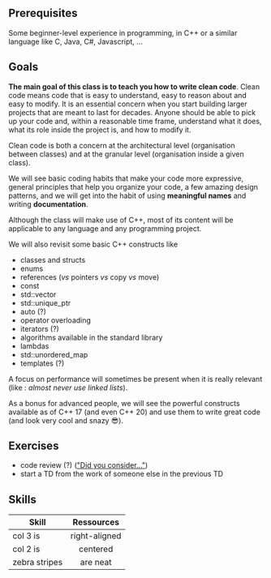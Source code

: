 ## Prerequisites

Some beginner-level experience in programming, in C++ or a similar language like C, Java, C#, Javascript, ...

## Goals

**The main goal of this class is to teach you how to write clean code**. Clean code means code that is easy to understand, easy to reason about and easy to modify. It is an essential concern when you start building larger projects that are meant to last for decades. Anyone should be able to pick up your code and, within a reasonable time frame, understand what it does, what its role inside the project is, and how to modify it.

Clean code is both a concern at the architectural level (organisation between classes) and at the granular level (organisation inside a given class).

We will see basic coding habits that make your code more expressive, general principles that help you organize your code, a few amazing design patterns, and we will get into the habit of using **meaningful names** and writing **documentation**.

Although the class will make use of C++, most of its content will be applicable to any language and any programming project.

We will also revisit some basic C++ constructs like
- classes and structs
- enums
- references (*vs* pointers *vs* copy *vs* move)
- const
- std::vector
- std::unique_ptr
- auto (?)
- operator overloading
- iterators (?)
- algorithms available in the standard library
- lambdas
- std::unordered_map
- templates (?)

A focus on performance will sometimes be present when it is really relevant (like : *almost never use linked lists*).

As a bonus for advanced people, we will see the powerful constructs available as of C++ 17 (and even C++ 20) and use them to write great code (and look very cool and snazy :sunglasses:).

## Exercises

- code review (?) (["Did you consider..."](https://www.youtube.com/watch?v=ta3S8CRN2TM&t=18m12s))
- start a TD from the work of someone else in the previous TD

## Skills

| Skill | Ressources |
| ----- |:-----------:|
| col 3 is  | right-aligned<br> |
| col 2 is      | centered      |
| zebra stripes | are neat      |